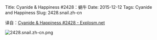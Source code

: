 Title: Cyanide & Happiness #2428：蜗牛
Date: 2015-12-12
Tags: Cyanide and Happiness
Slug: 2428.snail.zh-cn

译自：[Cyanide & Happiness #2428 - Explosm.net](http://explosm.net/comics/2428/)


![2428.snail.zh-cn.png](/static/images/comics/2428.snail.zh-cn.png)